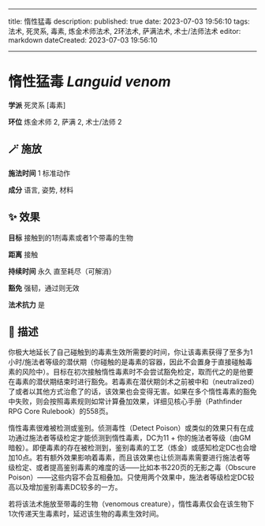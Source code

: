 
---
title: 惰性猛毒
description: 
published: true
date: 2023-07-03 19:56:10
tags: 法术, 死灵系, 毒素, 炼金术师法术, 2环法术, 萨满法术, 术士/法师法术
editor: markdown
dateCreated: 2023-07-03 19:56:10

---

# **惰性猛毒** *Languid venom*

**学派** 死灵系 \[毒素\] 

**环位** 炼金术师 2, 萨满 2, 术士/法师 2

## 🪄 施放

**施法时间** 1 标准动作

**成分** 语言, 姿势, 材料

## ✨ 效果 

**目标** 接触到的1剂毒素或者1个带毒的生物 

**距离** 接触  

**持续时间** 永久 直至耗尽（可解消） 

**豁免** 强韧，通过则无效

**法术抗力** 是

## 📖 描述

你极大地延长了自己碰触到的毒素生效所需要的时间，你让该毒素获得了至多为1小时/施法者等级的潜伏期（你碰触的是毒素的容器，因此不会置身于直接碰触毒素的风险中）。目标在初次接触惰性毒素时不会尝试豁免检定，取而代之的是他要在毒素的潜伏期结束时进行豁免。若毒素在潜伏期剑术之前被中和（neutralized）了或者以其他方式治愈了的话，该效果也会变得无害。如果在多个惰性毒素的豁免中失败，则会按照毒素规则如常计算叠加效果，详细见核心手册（Pathfinder RPG Core Rulebook）的558页。

惰性毒素很难被检测或鉴别。侦测毒性（Detect Poison）或类似的效果只有在成功通过施法者等级检定才能侦测到惰性毒素，DC为11 + 你的施法者等级（由GM暗骰）。即便毒素的存在被检测到，鉴别毒素的工艺（炼金）或感知检定DC也会增加10点。若有额外效果影响着毒素，而且该效果也让侦测毒素需要进行施法者等级检定、或者提高鉴别毒素的难度的话——比如本书220页的无影之毒（Obscure Poison）——这些内容不会互相叠加。只使用两个效果中，施法者等级检定DC较高以及增加鉴别毒素DC较多的一方。

若将该法术施放至带毒的生物（venomous creature），惰性毒素仅会在该生物下1次传递天生毒素时，延迟该生物的毒素生效时间。
    